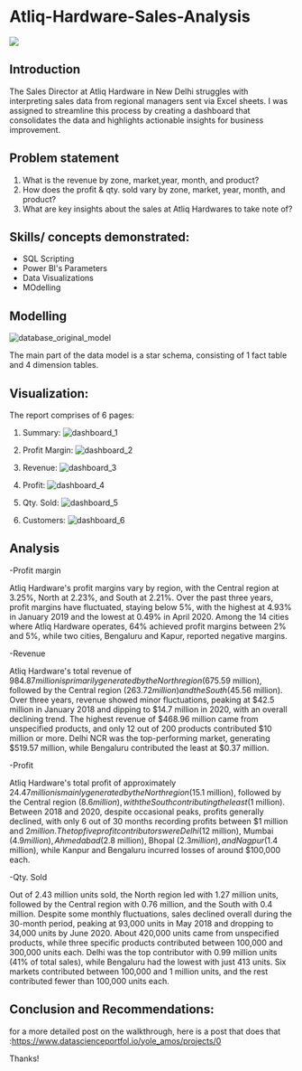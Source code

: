 # Atliq-Hardware-Sales-Analysis

![](atliq_hardware_image.jpg)



## Introduction

The Sales Director at Atliq Hardware in New Delhi struggles with interpreting sales data from regional managers sent via Excel sheets. I was assigned to streamline this process by creating a dashboard that consolidates the data and highlights actionable insights for business improvement.



## Problem statement
1. What is the revenue by zone, market,year, month, and product?
2. How does the profit & qty. sold vary by zone, market, year, month, and product? 
3. What are key insights about the sales at Atliq Hardwares to take note of?



## Skills/ concepts demonstrated:
- SQL Scripting
- Power BI's Parameters
- Data Visualizations
- MOdelling



## Modelling
![database_original_model](https://github.com/user-attachments/assets/cbb4f459-fbfc-4f94-a98b-2ea5c209872d)


The main part of the data model is a star schema, consisting of 1 fact table and 4 dimension tables. 


## Visualization:

The report comprises of 6 pages:
1. Summary:
![dashboard_1](https://github.com/user-attachments/assets/d2156bf5-d5dd-4238-b245-5ed975bdaa65)
2. Profit Margin:
![dashboard_2](https://github.com/user-attachments/assets/b7c75465-28e9-4b27-8890-b162eda02bff)

3. Revenue:
   ![dashboard_3](https://github.com/user-attachments/assets/8a4eb394-ef4f-4789-8a80-b44e40b9da59)

4. Profit:
   ![dashboard_4](https://github.com/user-attachments/assets/f11f0711-b41e-4977-b2bc-9923dfd5ad35)

5. Qty. Sold:
    ![dashboard_5](https://github.com/user-attachments/assets/dddc314a-eb5c-4077-a778-89732a19d961)

6.  Customers:
    ![dashboard_6](https://github.com/user-attachments/assets/bc6996f8-6b0b-4913-be4f-e248a544bf0f)





## Analysis
-Profit margin

Atliq Hardware's profit margins vary by region, with the Central region at 3.25%, North at 2.23%, and South at 2.21%. Over the past three years, profit margins have fluctuated, staying below 5%, with the highest at 4.93% in January 2019 and the lowest at 0.49% in April 2020. Among the 14 cities where Atliq Hardware operates, 64% achieved profit margins between 2% and 5%, while two cities, Bengaluru and Kapur, reported negative margins.


-Revenue

Atliq Hardware's total revenue of $984.87 million is primarily generated by the North region ($675.59 million), followed by the Central region ($263.72 million) and the South ($45.56 million). Over three years, revenue showed minor fluctuations, peaking at $42.5 million in January 2018 and dipping to $14.7 million in 2020, with an overall declining trend. The highest revenue of $468.96 million came from unspecified products, and only 12 out of 200 products contributed $10 million or more. Delhi NCR was the top-performing market, generating $519.57 million, while Bengaluru contributed the least at $0.37 million.

-Profit

Atliq Hardware's total profit of approximately $24.47 million is mainly generated by the North region ($15.1 million), followed by the Central region ($8.6 million), with the South contributing the least ($1 million). Between 2018 and 2020, despite occasional peaks, profits generally declined, with only 6 out of 30 months recording profits between $1 million and $2 million. The top five profit contributors were Delhi ($12 million), Mumbai ($4.9 million), Ahmedabad ($2.8 million), Bhopal ($2.3 million), and Nagpur ($1.4 million), while Kanpur and Bengaluru incurred losses of around $100,000 each.


-Qty. Sold

Out of 2.43 million units sold, the North region led with 1.27 million units, followed by the Central region with 0.76 million, and the South with 0.4 million. Despite some monthly fluctuations, sales declined overall during the 30-month period, peaking at 93,000 units in May 2018 and dropping to 34,000 units by June 2020. About 420,000 units came from unspecified products, while three specific products contributed between 100,000 and 300,000 units each. Delhi was the top contributor with 0.99 million units (41% of total sales), while Bengaluru had the lowest with just 413 units. Six markets contributed between 100,000 and 1 million units, and the rest contributed fewer than 100,000 units each.



## Conclusion and Recommendations:

 for a more detailed post on the walkthrough, here is a post that does that :https://www.datascienceportfol.io/yole_amos/projects/0

Thanks!
